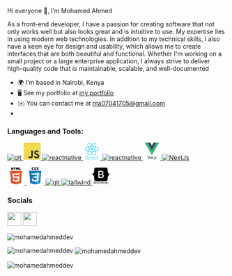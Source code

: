 Hi everyone 👋, I’m Mohamed Ahmed


<p>As a front-end developer, I have a passion for creating software that not only works well but also looks great and is intuitive to use. My expertise lies in using modern web technologies. In addition to my technical skills, I also have a keen eye for design and usability, which allows me to create interfaces that are both beautiful and functional. Whether I'm working on a small project or a large enterprise application, I always strive to deliver high-quality code that is maintainable, scalable, and well-documented</p>


* 🌍  I'm based in Nairobi, Kenya
* 🖥️  See my portfolio at [my portfolio](http://mohamedahmedm.vercel.app)
* ✉️  You can contact me at [ma07041705@gmail.com](mailto:ma07041705@gmail.com)
* 
<h3 align="left">Languages and Tools:</h3>
<p align="left">
 <a href="https://git-scm.com/" target="_blank" rel="noreferrer"> <img src="https://www.vectorlogo.zone/logos/git-scm/git-scm-icon.svg" alt="git" width="40" height="40"/> </a> <a href="https://developer.mozilla.org/en-US/docs/Web/JavaScript" target="_blank" rel="noreferrer"> <img src="https://raw.githubusercontent.com/devicons/devicon/master/icons/javascript/javascript-original.svg" alt="javascript" width="40" height="40"/> </a> <a href="https://reactnative.dev/" target="_blank" rel="noreferrer"> <img src="https://reactnative.dev/img/header_logo.svg" alt="reactnative" width="40" height="40"/> </a>
<a href="https://reactjs.org/" target="_blank" rel="noreferrer"> <img src="https://raw.githubusercontent.com/devicons/devicon/master/icons/react/react-original-wordmark.svg" alt="react" width="40" height="40"/> </a> <a href="https://reactnative.dev/" target="_blank" rel="noreferrer"> <img src="https://reactnative.dev/img/header_logo.svg" alt="reactnative" width="40" height="40"/> </a>
<a href="https://vuejs.org/" target="_blank" rel="noreferrer"> <img src="https://raw.githubusercontent.com/devicons/devicon/master/icons/vuejs/vuejs-original-wordmark.svg" alt="vuejs" width="40" height="40"/> </a>
 <a href="https://nextjs.org/docs" target="_blank" rel="noreferrer"><img src="https://raw.githubusercontent.com/danielcranney/readme-generator/main/public/icons/skills/nextjs-colored.svg" width="36" height="36" alt="NextJs" /></a>
</p>
 <a href="https://www.w3.org/html/" target="_blank" rel="noreferrer"> <img src="https://raw.githubusercontent.com/devicons/devicon/master/icons/html5/html5-original-wordmark.svg" alt="html5" width="40" height="40"/> </a>  
<a href="https://www.w3schools.com/css/" target="_blank" rel="noreferrer"> <img src="https://raw.githubusercontent.com/devicons/devicon/master/icons/css3/css3-original-wordmark.svg" alt="css3" width="40" height="40"/> </a>  
<a href="https://git-scm.com/" target="_blank" rel="noreferrer"> <img src="https://www.vectorlogo.zone/logos/git-scm/git-scm-icon.svg" alt="git" width="40" height="40"/> </a>
 <a href="https://tailwindcss.com/" target="_blank" rel="noreferrer"> <img src="https://www.vectorlogo.zone/logos/tailwindcss/tailwindcss-icon.svg" alt="tailwind" width="40" height="40"/> </a>
<a href="https://getbootstrap.com" target="_blank" rel="noreferrer"> <img src="https://raw.githubusercontent.com/devicons/devicon/master/icons/bootstrap/bootstrap-plain-wordmark.svg" alt="bootstrap" width="40" height="40"/> </a>
</p>

### Socials
<p align="left"> <a href="https://www.github.com/MohamedAhmeDdev" target="_blank" rel="noreferrer"><img src="https://raw.githubusercontent.com/danielcranney/readme-generator/main/public/icons/socials/github.svg" width="32" height="32" /></a> <a href="https://www.linkedin.com/in/mohamed-ahmed-513947241/" target="_blank" rel="noreferrer"><img src="https://raw.githubusercontent.com/danielcranney/readme-generator/main/public/icons/socials/linkedin.svg" width="32" height="32" /></a></p>

<p align="left"> <img src="https://komarev.com/ghpvc/?username=mohamedahmeddev&label=Profile%20views&color=0e75b6&style=flat" alt="mohamedahmeddev" /> </p>

<p><img align="left" src="https://github-readme-stats.vercel.app/api/top-langs?username=mohamedahmeddev&show_icons=true&locale=en&layout=compact" alt="mohamedahmeddev" /></p>

<p>&nbsp;<img align="center" src="https://github-readme-stats.vercel.app/api?username=mohamedahmeddev&show_icons=true&locale=en" alt="mohamedahmeddev" /></p>

<p><img align="center" src="https://github-readme-streak-stats.herokuapp.com/?user=mohamedahmeddev&" alt="mohamedahmeddev" /></p>

  
